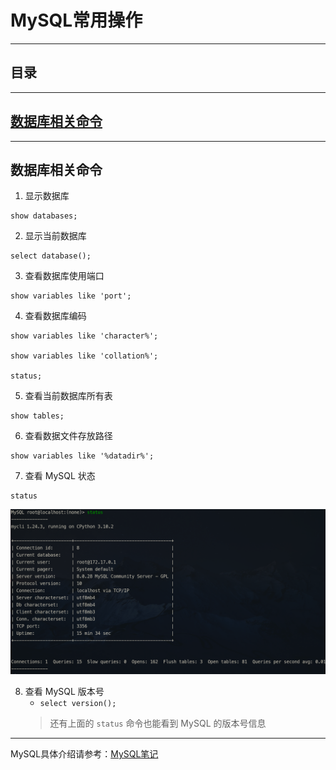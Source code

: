 
# MySQL常用操作
---

## 目录

---

## [数据库相关命令](#mysql_database_command )

---

## <span id="mysql_database_command">数据库相关命令</span> 

1. 显示数据库
```shell
show databases;
```

2. 显示当前数据库 
```shell
select database();
```

3. 查看数据库使用端口
```shell
show variables like 'port';
```

4. 查看数据库编码
```shell
show variables like 'character%';

show variables like 'collation%';

status;
```

5. 查看当前数据库所有表
```shell
show tables;
```

6. 查看数据文件存放路径
```shell
show variables like '%datadir%';
```
7. 查看 MySQL 状态
```shell
status
```
![mysql_status](MySQL常用操作.assets/mysql_status.png)


8. 查看 MySQL 版本号
	* `select version();`
	> 还有上面的 `status` 命令也能看到 MySQL 的版本号信息




---

MySQL具体介绍请参考：[MySQL笔记](MySQL_Note.md)
